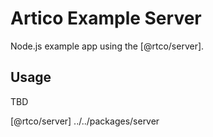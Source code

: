 # Artico Example Server

Node.js example app using the [@rtco/server].


## Usage

TBD


[@rtco/server] ../../packages/server


